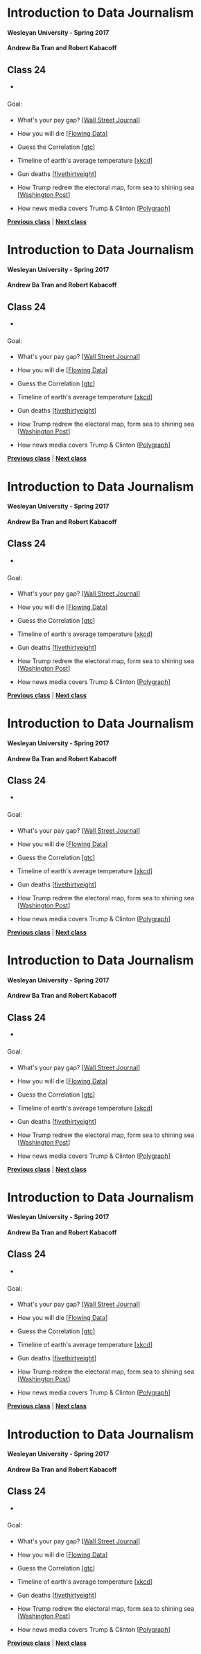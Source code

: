 # Introduction to Data Journalism
  
#### Wesleyan University - Spring 2017
  
**Andrew Ba Tran and Robert Kabacoff**
  
## Class 24
 - 
                             
### 
                             
#### 
                             
Goal: 
                             
#### 

    
* What's your pay gap? [[Wall Street Journal](http://graphics.wsj.com/gender-pay-gap/)]

* How you will die [[Flowing Data](http://flowingdata.com/2016/01/19/how-you-will-die/)]

* Guess the Correlation [[gtc](http://guessthecorrelation.com/)]

* Timeline of earth's average temperature [[xkcd](http://xkcd.com/1732/)]

* Gun deaths [[fivethirtyeight](https://fivethirtyeight.com/features/gun-deaths/)]

* How Trump redrew the electoral map, form sea to shining sea [[Washington Post](https://www.washingtonpost.com/graphics/politics/2016-election/election-results-from-coast-to-coast/)]

* How news media covers Trump & Clinton [[Polygraph](http://polygraph.cool/elections/)]

                   
**[Previous class](class57.md)** | **[Next class](class59.md)**
# Introduction to Data Journalism
  
#### Wesleyan University - Spring 2017
  
**Andrew Ba Tran and Robert Kabacoff**
  
## Class 24
 - 
                             
### 
                             
#### 
                             
Goal: 
                             
#### 

    
* What's your pay gap? [[Wall Street Journal](http://graphics.wsj.com/gender-pay-gap/)]

* How you will die [[Flowing Data](http://flowingdata.com/2016/01/19/how-you-will-die/)]

* Guess the Correlation [[gtc](http://guessthecorrelation.com/)]

* Timeline of earth's average temperature [[xkcd](http://xkcd.com/1732/)]

* Gun deaths [[fivethirtyeight](https://fivethirtyeight.com/features/gun-deaths/)]

* How Trump redrew the electoral map, form sea to shining sea [[Washington Post](https://www.washingtonpost.com/graphics/politics/2016-election/election-results-from-coast-to-coast/)]

* How news media covers Trump & Clinton [[Polygraph](http://polygraph.cool/elections/)]

                   
**[Previous class](class57.md)** | **[Next class](class59.md)**
# Introduction to Data Journalism
  
#### Wesleyan University - Spring 2017
  
**Andrew Ba Tran and Robert Kabacoff**
  
## Class 24
 - 
                             
### 
                             
#### 
                             
Goal: 
                             
#### 

    
* What's your pay gap? [[Wall Street Journal](http://graphics.wsj.com/gender-pay-gap/)]

* How you will die [[Flowing Data](http://flowingdata.com/2016/01/19/how-you-will-die/)]

* Guess the Correlation [[gtc](http://guessthecorrelation.com/)]

* Timeline of earth's average temperature [[xkcd](http://xkcd.com/1732/)]

* Gun deaths [[fivethirtyeight](https://fivethirtyeight.com/features/gun-deaths/)]

* How Trump redrew the electoral map, form sea to shining sea [[Washington Post](https://www.washingtonpost.com/graphics/politics/2016-election/election-results-from-coast-to-coast/)]

* How news media covers Trump & Clinton [[Polygraph](http://polygraph.cool/elections/)]

                   
**[Previous class](class57.md)** | **[Next class](class59.md)**
# Introduction to Data Journalism
  
#### Wesleyan University - Spring 2017
  
**Andrew Ba Tran and Robert Kabacoff**
  
## Class 24
 - 
                             
### 
                             
#### 
                             
Goal: 
                             
#### 

    
* What's your pay gap? [[Wall Street Journal](http://graphics.wsj.com/gender-pay-gap/)]

* How you will die [[Flowing Data](http://flowingdata.com/2016/01/19/how-you-will-die/)]

* Guess the Correlation [[gtc](http://guessthecorrelation.com/)]

* Timeline of earth's average temperature [[xkcd](http://xkcd.com/1732/)]

* Gun deaths [[fivethirtyeight](https://fivethirtyeight.com/features/gun-deaths/)]

* How Trump redrew the electoral map, form sea to shining sea [[Washington Post](https://www.washingtonpost.com/graphics/politics/2016-election/election-results-from-coast-to-coast/)]

* How news media covers Trump & Clinton [[Polygraph](http://polygraph.cool/elections/)]

                   
**[Previous class](class57.md)** | **[Next class](class59.md)**
# Introduction to Data Journalism
  
#### Wesleyan University - Spring 2017
  
**Andrew Ba Tran and Robert Kabacoff**
  
## Class 24
 - 
                             
### 
                             
#### 
                             
Goal: 
                             
#### 

    
* What's your pay gap? [[Wall Street Journal](http://graphics.wsj.com/gender-pay-gap/)]

* How you will die [[Flowing Data](http://flowingdata.com/2016/01/19/how-you-will-die/)]

* Guess the Correlation [[gtc](http://guessthecorrelation.com/)]

* Timeline of earth's average temperature [[xkcd](http://xkcd.com/1732/)]

* Gun deaths [[fivethirtyeight](https://fivethirtyeight.com/features/gun-deaths/)]

* How Trump redrew the electoral map, form sea to shining sea [[Washington Post](https://www.washingtonpost.com/graphics/politics/2016-election/election-results-from-coast-to-coast/)]

* How news media covers Trump & Clinton [[Polygraph](http://polygraph.cool/elections/)]

                   
**[Previous class](class57.md)** | **[Next class](class59.md)**
# Introduction to Data Journalism
  
#### Wesleyan University - Spring 2017
  
**Andrew Ba Tran and Robert Kabacoff**
  
## Class 24
 - 
                             
### 
                             
#### 
                             
Goal: 
                             
#### 

    
* What's your pay gap? [[Wall Street Journal](http://graphics.wsj.com/gender-pay-gap/)]

* How you will die [[Flowing Data](http://flowingdata.com/2016/01/19/how-you-will-die/)]

* Guess the Correlation [[gtc](http://guessthecorrelation.com/)]

* Timeline of earth's average temperature [[xkcd](http://xkcd.com/1732/)]

* Gun deaths [[fivethirtyeight](https://fivethirtyeight.com/features/gun-deaths/)]

* How Trump redrew the electoral map, form sea to shining sea [[Washington Post](https://www.washingtonpost.com/graphics/politics/2016-election/election-results-from-coast-to-coast/)]

* How news media covers Trump & Clinton [[Polygraph](http://polygraph.cool/elections/)]

                   
**[Previous class](class57.md)** | **[Next class](class59.md)**
# Introduction to Data Journalism
  
#### Wesleyan University - Spring 2017
  
**Andrew Ba Tran and Robert Kabacoff**
  
## Class 24
 - 
                             
### 
                             
#### 
                             
Goal: 
                             
#### 

    
* What's your pay gap? [[Wall Street Journal](http://graphics.wsj.com/gender-pay-gap/)]

* How you will die [[Flowing Data](http://flowingdata.com/2016/01/19/how-you-will-die/)]

* Guess the Correlation [[gtc](http://guessthecorrelation.com/)]

* Timeline of earth's average temperature [[xkcd](http://xkcd.com/1732/)]

* Gun deaths [[fivethirtyeight](https://fivethirtyeight.com/features/gun-deaths/)]

* How Trump redrew the electoral map, form sea to shining sea [[Washington Post](https://www.washingtonpost.com/graphics/politics/2016-election/election-results-from-coast-to-coast/)]

* How news media covers Trump & Clinton [[Polygraph](http://polygraph.cool/elections/)]

                   
**[Previous class](class57.md)** | **[Next class](class59.md)**
